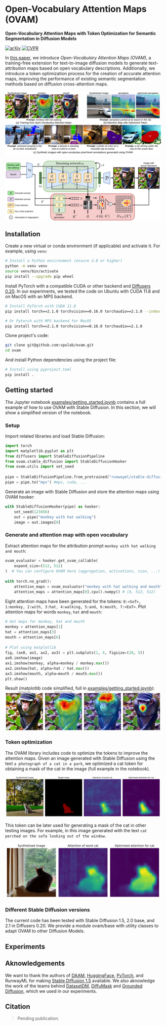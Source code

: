 # Open-Vocabulary Attention Maps (OVAM)

**Open-Vocabulary Attention Maps with Token Optimization for Semantic Segmentation in Diffusion Models**


[![arXiv](https://img.shields.io/badge/arXiv-abcd.efgh-b31b1b.svg)](https://arxiv.org/abs/abcd.efgh)
[![CVPR](https://img.shields.io/badge/pending-publication?label=CVPR%202024&color=blue&link=https%3A%2F%2Fcvpr.thecvf.com%2F)](https://cvpr.thecvf.com/)


In [this paper](https://arxig.org), we introduce *Open-Vocabulary Attention Maps (OVAM)*, a training-free extension for text-to-image diffusion models to generate text-attribution maps based on open vocabulary descriptions. Additionally, we introduce a token optimization process for the creation of accurate attention maps, improving the performance of existing semantic segmentation methods based on diffusion cross-attention maps.

![teaser](docs/assets/teaser.svg)

![diagram](docs/assets/diagram-OVAM.svg)

## Installation

Create a new virtual or conda environment (if applicable) and activate it. For example, using `venv`:

```bash
# Install a Python environment (ensure 3.8 or higher)
python -m venv venv
source venv/bin/activate
pip install --upgrade pip wheel
```

Install PyTorch with a compatible CUDA or other backend and [Diffusers 0.20](https://pypi.org/project/diffusers/0.20.2/). In our experiments, we tested the code on Ubuntu with CUDA 11.8 and on MacOS with an MPS backend.

```bash
# Install PyTorch with CUDA 11.8
pip install torch==2.1.0 torchvision==0.16.0 torchaudio==2.1.0 --index-url https://download.pytorch.org/whl/cu118
```

```bash
# Or Pytorch with MPS backend for MacOS
pip install torch==2.1.0 torchvision==0.16.0 torchaudio==2.1.0
```

Clone project's code:

```bash
git clone git@github.com:vpulab/ovam.git
cd ovam
```

And install Python dependencies using the project file:

```bash
# Install using pyproject.toml
pip install .
```


## Getting started

The Jupyter notebook [examples/getting_started.ipynb](./examples/getting_started.ipynb) contains a full example of how to use OVAM with Stable Diffusion. In this section, we will show a simplified version of the notebook.

### Setup
Import related libraries and load Stable Diffusion:

```python
import torch
import matplotlib.pyplot as plt
from diffusers import StableDiffusionPipeline
from ovam.stable_diffusion import StableDiffusionHooker
from ovam.utils import set_seed

pipe = StableDiffusionPipeline.from_pretrained("runwayml/stable-diffusion-v1-5")
pipe = pipe.to("mps") #mps, cuda, ...
```

Generate an image with Stable Diffusion and store the attention maps using OVAM hooker:

```python
with StableDiffusionHooker(pipe) as hooker:
    set_seed(123456)
    out = pipe("monkey with hat walking")
    image = out.images[0]
```
### Generate and attention map with open vocabulary

Extract attention maps for the attribution prompt `monkey with hat walking and mouth`:

```python
ovam_evaluator = hooker.get_ovam_callable(
    expand_size=(512, 512)
)  # You can configure OVAM here (aggregation, activations, size, ...)

with torch.no_grad():
    attention_maps = ovam_evaluator("monkey with hat walking and mouth")
    attention_maps = attention_maps[0].cpu().numpy() # (8, 512, 512)
```

Eight attention maps have been generated for the tokens:  `0:<SoT>, 1:monkey, 2:with, 3:hat, 4:walking, 5:and, 6:mouth, 7:<EoT>`. Plot attention maps for words `monkey`, `hat` and `mouth`:

```python
# Get maps for monkey, hat and mouth
monkey = attention_maps[1]
hat = attention_maps[3]
mouth = attention_maps[6]

# Plot using matplotlib
fig, (ax0, ax1, ax2, ax3) = plt.subplots(1, 4, figsize=(20, 5))
ax0.imshow(image)
ax1.imshow(monkey, alpha=monkey / monkey.max())
ax2.imshow(hat, alpha=hat / hat.max())
ax3.imshow(mouth, alpha=mouth / mouth.max())
plt.show()
```
Result (matplotlib code simplified, full in [examples/getting_started.ipynb](./examples/getting_started.ipynb)):
![result](docs/assets/attention_maps.svg)

### Token optimization

The OVAM library includes code to optimize the tokens to improve the attention maps. Given an image generated with Stable Diffusion using the text `a photograph of a cat in a park`, we optimized a cat token for obtaining a mask of the cat in the image (full example in the notebook).

![Token optimization](docs/assets/optimized_training_attention.svg)

This token can be later used for generating a mask of the cat in other testing images. For example, in this image generated with the text `cat perched on the sofa looking out of the window`.

![Token optimization](docs/assets/optimized_testing_attention.svg)

### Different Stable Diffusion versions

The current code has been tested with Stable Diffusion 1.5, 2.0 base, and 2.1 in Diffusers 0.20. We provide a module ovam/base with utility classes to adapt OVAM to other Diffusion Models.

## Experiments

## Aknowledgements

We want to thank the authors of [DAAM](https://github.com/castorini/daam), [HuggingFace](https://huggingface.co/docs/diffusers/index), [PyTorch](https://pytorch.org/), and RunwayML for making [Stable Diffusion 1.5](https://huggingface.co/runwayml/stable-diffusion-v1-5) available. We also aknowledge the work of the teams behind [DatasetDM](https://github.com/showlab/DatasetDM), [DiffuMask](https://github.com/weijiawu/DiffuMask) and [Grounded Diffusion](https://github.com/Lipurple/Grounded-Diffusion), which we used in our experiments.

## Citation

> Pending publication.
